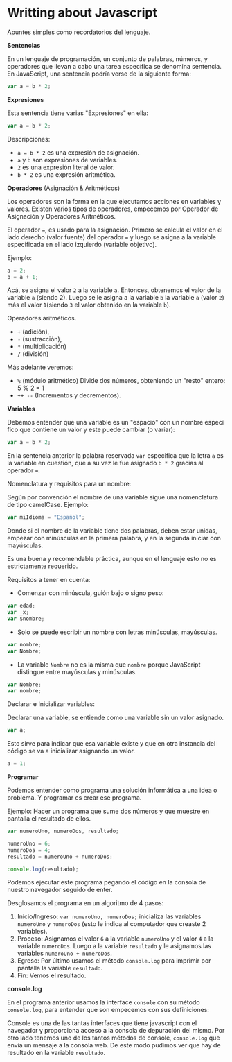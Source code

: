 # Writting about Javascript

Apuntes simples como recordatorios del lenguaje. 

**Sentencias**

En un lenguaje de programación, un conjunto de palabras, números, y operadores que llevan a cabo una tarea específica se denomina sentencia. En JavaScript, una sentencia podría verse de la siguiente forma:

```javascript
var a = b * 2;
```

**Expresiones**

Esta sentencia tiene varias "Expresiones" en ella:

```jsx
var a = b * 2;
```

Descripciones:

-  `a = b * 2` es una expresión de asignación.
-  `a` y `b` son expresiones de variables.
-  `2` es una expresión literal de valor.
-  `b * 2` es una expresión aritmética.

**Operadores** (Asignación & Aritméticos)

Los operadores son la forma en la que ejecutamos acciones en variables y valores.
Existen varios tipos de operadores, empecemos por Operador de Asignación y Operadores Aritméticos. 

El operador `=`, es usado para la asignación. Primero se calcula el valor en el lado derecho (valor fuente) del operador `=` y luego se asigna a la variable especificada en el lado izquierdo (variable objetivo).

Ejemplo: 

```jsx
a = 2;
b = a + 1;
```

Acá, se asigna el valor `2` a la variable `a`. Entonces, obtenemos el valor de la variable `a` (siendo 2).
Luego se le asigna a la variable `b` la variable `a` (valor `2`) más el valor `1`(siendo `3` el valor obtenido en la variable `b`).

Operadores aritméticos.

- `+` (adición), 
- `-` (sustracción), 
- `*` (multiplicación)
- `/` (división)

Más adelante veremos:
- `%` (módulo aritmético) Divide dos números, obteniendo un "resto" entero: 5 % 2 = 1
- `++ --` (Incrementos y decrementos).

**Variables**

Debemos entender que una variable es un "espacio" con un nombre especí	fico que contiene un valor y este puede cambiar (o variar):

```jsx
var a = b * 2;
```

En la sentencia anterior la palabra reservada `var` especifica que la letra `a` es la variable en cuestión, que a su vez le fue asignado `b * 2` gracias al operador `=`.

Nomenclatura y requisitos para un nombre:

Según por convención el nombre de una variable sigue una nomenclatura de tipo camelCase. Ejemplo:

```jsx
var miIdioma = "Español";
```

Donde si el nombre de la variable tiene dos palabras, deben estar unidas, empezar con minúsculas en la primera palabra, y en la segunda iniciar con mayúsculas.

Es una buena y recomendable práctica, aunque en el lenguaje esto no es estrictamente requerido.

Requisitos a tener en cuenta:

- Comenzar con minúscula, guión bajo o signo peso:

```jsx
var edad;
var _x;
var $nombre;
```

- Solo se puede escribir un nombre con letras minúsculas, mayúsculas.

```jsx
var nombre;
var Nombre;
```

- La variable `Nombre` no es la misma que `nombre` porque JavaScript distingue entre mayúsculas y minúsculas.

```jsx
var Nombre;
var nombre;
```

Declarar e Inicializar variables:

Declarar una variable, se entiende como una variable sin un valor asignado. 

```jsx
var a;
```

Esto sirve para indicar que esa variable existe y que en otra instancia del código se va a inicializar asignando un valor.

```jsx
a = 1;
```

**Programar**

Podemos entender como programa una solución informática a una idea o problema. Y programar es crear ese programa.

Ejemplo: Hacer un programa que sume dos números y que muestre en pantalla el resultado de ellos.

```jsx
var numeroUno, numeroDos, resultado;

numeroUno = 6;
numeroDos = 4;
resultado = numeroUno + numeroDos;

console.log(resultado);
```

Podemos ejecutar este programa pegando el código en la consola de nuestro navegador seguido de enter.

Desglosamos el programa en un algoritmo de 4 pasos:

1. Inicio/Ingreso: `var numeroUno, numeroDos;` inicializa las variables `numeroUno` y `numeroDos` (esto le indica al computador que creaste 2 variables).
2. Proceso: Asignamos el valor `6` a la variable `numeroUno` y el valor `4` a la variable `numeroDos`. Luego a la variable `resultado` y le asignamos las variables `numeroUno + numeroDos`.
3. Egreso: Por último usamos el método `console.log` para imprimir por pantalla la variable `resultado`.
4. Fin: Vemos el resultado.

**console.log**	

En el programa anterior usamos la interface `console` con su método `console.log`, para entender que son empecemos con sus definiciones:

Console es una de las tantas interfaces que tiene javascript con el navegador y proporciona acceso a la consola de depuración del mismo. Por otro lado tenemos uno de los tantos métodos de console, `console.log` que envía un mensaje a la consola web. De este modo pudimos ver que hay de resultado en la variable `resultado`.

